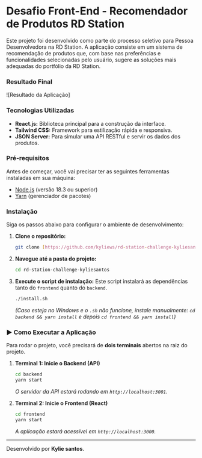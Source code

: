 # Desafio Front-End - Recomendador de Produtos RD Station

Este projeto foi desenvolvido como parte do processo seletivo para Pessoa Desenvolvedora na RD Station. A aplicação consiste em um sistema de recomendação de produtos que, com base nas preferências e funcionalidades selecionadas pelo usuário, sugere as soluções mais adequadas do portfólio da RD Station.

### Resultado Final

![Resultado da Aplicação]

###  Tecnologias Utilizadas

* **React.js:** Biblioteca principal para a construção da interface.
* **Tailwind CSS:** Framework para estilização rápida e responsiva.
* **JSON Server:** Para simular uma API RESTful e servir os dados dos produtos.

### Pré-requisitos

Antes de começar, você vai precisar ter as seguintes ferramentas instaladas em sua máquina:
* [Node.js](https://nodejs.org/en/) (versão 18.3 ou superior)
* [Yarn](https://classic.yarnpkg.com/en/docs/install/) (gerenciador de pacotes)

###  Instalação

Siga os passos abaixo para configurar o ambiente de desenvolvimento:

1.  **Clone o repositório:**
    ```bash
    git clone [https://github.com/kyliews/rd-station-challenge-kyliesantos.git](https://github.com/kyliews/rd-station-challenge-kyliesantos.git)
    ```

2.  **Navegue até a pasta do projeto:**
    ```bash
    cd rd-station-challenge-kyliesantos
    ```

3.  **Execute o script de instalação:**
    Este script instalará as dependências tanto do `frontend` quanto do `backend`.
    ```bash
    ./install.sh
    ```
    *(Caso esteja no Windows e o `.sh` não funcione, instale manualmente: `cd backend && yarn install` e depois `cd frontend && yarn install`)*

### ▶️ Como Executar a Aplicação

Para rodar o projeto, você precisará de **dois terminais** abertos na raiz do projeto.

1.  **Terminal 1: Inicie o Backend (API)**
    ```bash
    cd backend
    yarn start
    ```
    *O servidor da API estará rodando em `http://localhost:3001`.*

2.  **Terminal 2: Inicie o Frontend (React)**
    ```bash
    cd frontend
    yarn start
    ```
    *A aplicação estará acessível em `http://localhost:3000`.*

---
Desenvolvido por **Kylie santos**.
